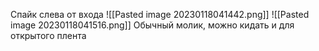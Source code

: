 Спайк слева от входа
![[Pasted image 20230118041442.png]]
![[Pasted image 20230118041516.png]]
Обычный молик, можно кидать и для открытого плента